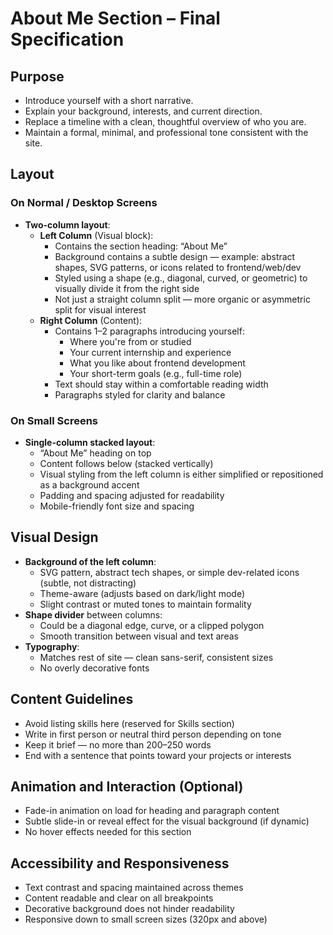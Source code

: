 # About Me Section – Final Specification

## Purpose

- Introduce yourself with a short narrative.
- Explain your background, interests, and current direction.
- Replace a timeline with a clean, thoughtful overview of who you are.
- Maintain a formal, minimal, and professional tone consistent with the site.

## Layout

### On Normal / Desktop Screens

- **Two-column layout**:
  - **Left Column** (Visual block):
    - Contains the section heading: “About Me”
    - Background contains a subtle design — example: abstract shapes, SVG patterns, or icons related to frontend/web/dev
    - Styled using a shape (e.g., diagonal, curved, or geometric) to visually divide it from the right side
    - Not just a straight column split — more organic or asymmetric split for visual interest
  - **Right Column** (Content):
    - Contains 1–2 paragraphs introducing yourself:
      - Where you're from or studied
      - Your current internship and experience
      - What you like about frontend development
      - Your short-term goals (e.g., full-time role)
    - Text should stay within a comfortable reading width
    - Paragraphs styled for clarity and balance

### On Small Screens

- **Single-column stacked layout**:
  - “About Me” heading on top
  - Content follows below (stacked vertically)
  - Visual styling from the left column is either simplified or repositioned as a background accent
  - Padding and spacing adjusted for readability
  - Mobile-friendly font size and spacing

## Visual Design

- **Background of the left column**:
  - SVG pattern, abstract tech shapes, or simple dev-related icons (subtle, not distracting)
  - Theme-aware (adjusts based on dark/light mode)
  - Slight contrast or muted tones to maintain formality
- **Shape divider** between columns:
  - Could be a diagonal edge, curve, or a clipped polygon
  - Smooth transition between visual and text areas
- **Typography**:
  - Matches rest of site — clean sans-serif, consistent sizes
  - No overly decorative fonts

## Content Guidelines

- Avoid listing skills here (reserved for Skills section)
- Write in first person or neutral third person depending on tone
- Keep it brief — no more than 200–250 words
- End with a sentence that points toward your projects or interests

## Animation and Interaction (Optional)

- Fade-in animation on load for heading and paragraph content
- Subtle slide-in or reveal effect for the visual background (if dynamic)
- No hover effects needed for this section

## Accessibility and Responsiveness

- Text contrast and spacing maintained across themes
- Content readable and clear on all breakpoints
- Decorative background does not hinder readability
- Responsive down to small screen sizes (320px and above)

